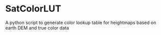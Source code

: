 # SatColorLUT
A python script to generate color lookup table for heightmaps based on earth DEM and true color data
